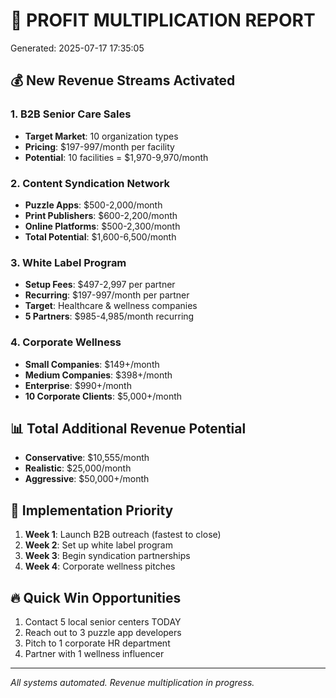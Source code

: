 
# 🚀 PROFIT MULTIPLICATION REPORT
Generated: 2025-07-17 17:35:05

## 💰 New Revenue Streams Activated

### 1. B2B Senior Care Sales
- **Target Market**: 10 organization types
- **Pricing**: $197-997/month per facility
- **Potential**: 10 facilities = $1,970-9,970/month

### 2. Content Syndication Network
- **Puzzle Apps**: $500-2,000/month
- **Print Publishers**: $600-2,200/month
- **Online Platforms**: $500-2,300/month
- **Total Potential**: $1,600-6,500/month

### 3. White Label Program
- **Setup Fees**: $497-2,997 per partner
- **Recurring**: $197-997/month per partner
- **Target**: Healthcare & wellness companies
- **5 Partners**: $985-4,985/month recurring

### 4. Corporate Wellness
- **Small Companies**: $149+/month
- **Medium Companies**: $398+/month
- **Enterprise**: $990+/month
- **10 Corporate Clients**: $5,000+/month

## 📊 Total Additional Revenue Potential
- **Conservative**: $10,555/month
- **Realistic**: $25,000/month
- **Aggressive**: $50,000+/month

## 🎯 Implementation Priority
1. **Week 1**: Launch B2B outreach (fastest to close)
2. **Week 2**: Set up white label program
3. **Week 3**: Begin syndication partnerships
4. **Week 4**: Corporate wellness pitches

## 🔥 Quick Win Opportunities
1. Contact 5 local senior centers TODAY
2. Reach out to 3 puzzle app developers
3. Pitch to 1 corporate HR department
4. Partner with 1 wellness influencer

---
*All systems automated. Revenue multiplication in progress.*
